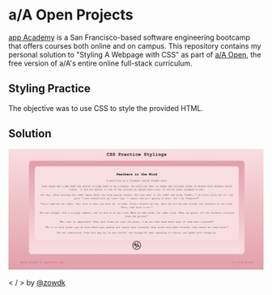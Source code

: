 # a/A Open Projects

[app Academy](https://www.appacademy.io/) is a San Francisco-based software engineering bootcamp that offers courses both online and on campus. This repository contains my personal solution to "Styling A Webpage with CSS" as part of [a/A Open](https://www.appacademy.io/course/app-academy-open), the free version of a/A's entire online full-stack curriculum. 

## Styling Practice

The objective was to use CSS to style the provided HTML. 

## Solution

![CSS Practice Styling](img/css-practice-thumbnail.png)


< /  > by [@zowdk](https://twitter.com/zowdk)

